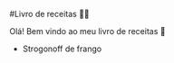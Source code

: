 #Livro de receitas :woman_cook:

Olá! Bem vindo ao meu livro de receitas :wave:

- Strogonoff de frango
